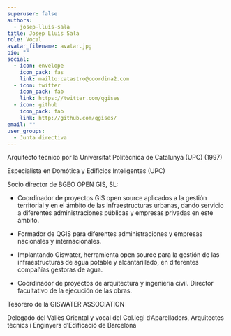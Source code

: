 ```yaml
---
superuser: false
authors:
  - josep-lluis-sala
title: Josep Lluís Sala
role: Vocal
avatar_filename: avatar.jpg
bio: ""
social:
  - icon: envelope
    icon_pack: fas
    link: mailto:catastro@coordina2.com
  - icon: twitter
    icon_pack: fab
    link: https://twitter.com/qgises
  - icon: github
    icon_pack: fab
    link: http://github.com/qgises/
email: ""
user_groups:
  - Junta directiva
---
```

Arquitecto técnico por la Universitat Politècnica de Catalunya (UPC)
(1997)

Especialista en Domótica y Edificios Inteligentes (UPC)

Socio director de BGEO OPEN GIS, SL:

-   Coordinador de proyectos GIS open source aplicados a la gestión
    territorial y en el ámbito de las infraestructuras urbanas, dando
    servicio a diferentes administraciones públicas y empresas privadas
    en este ámbito.

-   Formador de QGIS para diferentes administraciones y empresas
    nacionales y internacionales.

-   Implantando Giswater, herramienta open source para la gestión de las
    infraestructuras de agua potable y alcantarillado, en diferentes
    compañías gestoras de agua.

-   Coordinador de proyectos de arquitectura y ingeniería civil.
    Director facultativo de la ejecución de las obras.

Tesorero de la GISWATER ASSOCIATION

Delegado del Vallès Oriental y vocal del Col.legi d’Aparelladors,
Arquitectes tècnics i Enginyers d’Edificació de Barcelona
